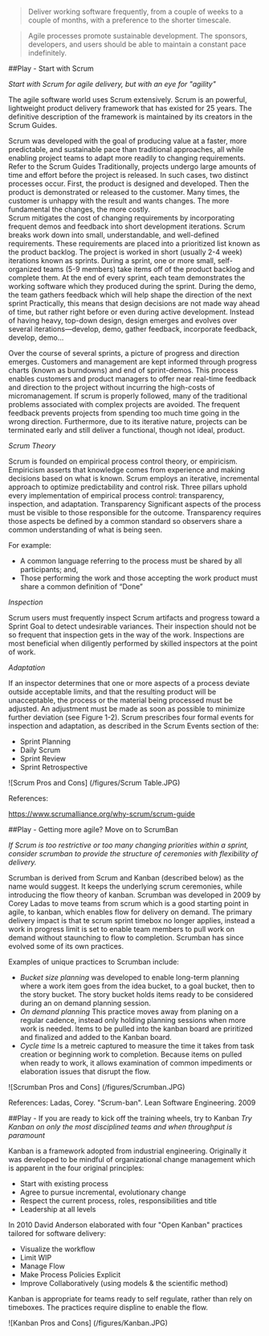 > Deliver working software frequently, from a couple of weeks to a couple of months, with a preference to the shorter timescale.

> Agile processes promote sustainable development. The sponsors, developers, and users should be able to maintain a constant pace indefinitely.


##Play - Start with Scrum

*Start with Scrum for agile delivery, but with an eye for "agility"*

The agile software world uses Scrum extensively. Scrum is an powerful, lightweight product delivery framework that has existed for 25 years. The definitive description of the framework is maintained by its creators in the Scrum Guides.

Scrum was developed with the goal of producing value at a faster, more predictable, and sustainable pace than traditional approaches, all while enabling project teams to adapt more readily to changing requirements.  Refer to the Scrum Guides
Traditionally, projects undergo large amounts of time and effort before the project is released.  In such cases, two distinct processes occur.  First, the product is designed and developed.  Then the product is demonstrated or released to the customer.  Many times, the customer is unhappy with the result and wants changes.  The more fundamental the changes, the more costly.  
Scrum mitigates the cost of changing requirements by incorporating frequent demos and feedback into short development iterations.  Scrum breaks work down into small, understandable, and well-defined requirements.  These requirements are placed into a prioritized list known as the product backlog.  The project is worked in short (usually 2-4 week) iterations known as sprints.  During a sprint, one or more small, self-organized teams (5-9 members) take items off of the product backlog and complete them.  At the end of every sprint, each team demonstrates the working software which they produced during the sprint.  During the demo, the team gathers feedback which will help shape the direction of the next sprint 
Practically, this means that design decisions are not made way ahead of time, but rather right before or even during active development.  Instead of having heavy, top-down design, design emerges and evolves over several iterations—develop, demo, gather feedback, incorporate feedback, develop, demo…

Over the course of several sprints, a picture of progress and direction emerges.  Customers and management are kept informed through progress charts (known as burndowns) and end of sprint-demos.  This process enables customers and product managers to offer near real-time feedback and direction to the project without incurring the high-costs of micromanagement.
If scrum is properly followed, many of the traditional problems associated with complex projects are avoided.  The frequent feedback prevents projects from spending too much time going in the wrong direction.  Furthermore, due to its iterative nature, projects can be terminated early and still deliver a functional, though not ideal, product.

*Scrum Theory*

Scrum is founded on empirical process control theory, or empiricism. Empiricism asserts that knowledge comes from experience and making decisions based on what is known. Scrum employs an iterative, incremental approach to optimize predictability and control risk. Three pillars uphold every implementation of empirical process control: transparency, inspection, and adaptation.
Transparency
Significant aspects of the process must be visible to those responsible for the outcome. Transparency requires those aspects be defined by a common standard so observers share a common understanding of what is being seen.

For example:
- A common language referring to the process must be shared by all participants; and,
- Those performing the work and those accepting the work product must share a common definition of “Done”


*Inspection*

Scrum users must frequently inspect Scrum artifacts and progress toward a Sprint Goal to detect undesirable variances. Their inspection should not be so frequent that inspection gets in the way of the work. Inspections are most beneficial when diligently performed by skilled inspectors at the point of work.


*Adaptation*

If an inspector determines that one or more aspects of a process deviate outside acceptable limits, and that the resulting product will be unacceptable, the process or the material being processed must be adjusted. An adjustment must be made as soon as possible to minimize further deviation (see Figure 1-2).
Scrum prescribes four formal events for inspection and adaptation, as described in the Scrum Events section of the:
 - Sprint Planning
 - Daily Scrum
 - Sprint Review
 - Sprint Retrospective

![Scrum Pros and Cons] (/figures/Scrum Table.JPG)

References: 

https://www.scrumalliance.org/why-scrum/scrum-guide


##Play - Getting more agile? Move on to ScrumBan

*If Scrum is too restrictive or too many changing priorities within a sprint, consider scrumban to provide the structure of ceremonies with flexibility of delivery.*

Scrumban is derived from Scrum and Kanban (described below) as the name would suggest.  It keeps the underlying scrum ceremonies, while introducing the flow theory of kanban.  Scrumban was developed in 2009 by Corey Ladas to move teams from scrum which is a good starting point in agile, to kanban, which enables flow for delivery on demand.  The primary delivery impact is that te scrum sprint timebox no longer applies, instead a work in progress limit is set to enable team members to pull work on demand without staunching to flow to completion. Scrumban has since evolved some of its own practices.  

Examples of unique practices to Scrumban include:
 - *Bucket size planning* was developed to enable long-term planning where a work item goes from the idea bucket, to a goal bucket, then to the story bucket.  The story bucket holds items ready to be considered during an on demand planning session.
 - *On demand planning* This practice moves away from planing on a regular cadence, instead only holding planning sessions when more work is needed.  Items to be pulled into the kanban board are priritized and finalized and added to the Kanban board.
 - *Cycle time* Is a metreic captured to measure the time it takes from task creation or beginning work to completion.  Because items on pulled when ready to work, it allows examination of common impediments or elaboration issues that disrupt the flow.

![Scrumban Pros and Cons] (/figures/Scrumban.JPG)

References: 
Ladas, Corey. "Scrum-ban". Lean Software Engineering. 2009

##Play - If you are ready to kick off the training wheels, try to Kanban
*Try Kanban on only the most disciplined teams and when throughput is paramount*

Kanban is a framework adopted from industrial engineering.  Originally it was developed to be mindful of organizational change management which is apparent in the four original principles:
- Start with existing process
- Agree to pursue incremental, evolutionary change
- Respect the current process, roles, responsibilities and title
- Leadership at all levels

In 2010 David Anderson elaborated with four "Open Kanban" practices tailored for software delivery:
- Visualize the workflow
- Limit WIP
- Manage Flow
- Make Process Policies Explicit
- Improve Collaboratively (using models & the scientific method)

Kanban is appropriate for teams ready to self regulate, rather than rely on timeboxes. The practices require displine to enable the flow.

![Kanban Pros and Cons] (/figures/Kanban.JPG)
